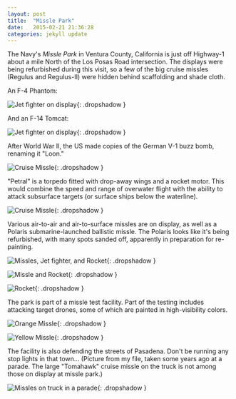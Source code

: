 ```yaml
---
layout: post
title:  "Missle Park"
date:   2015-02-21 21:36:28
categories: jekyll update
---
```

The Navy's *Missle Park* in Ventura County, California is just off Highway-1 about a mile North of the Los Posas Road intersection.  The displays were being refurbished during this visit, so a few of the big cruise missles (Regulus and Regulus-II) were hidden behind scaffolding and shade cloth.  

An F-4 Phantom:  

![Jet fighter on display](/images/missle_park/F-4.png){: .dropshadow }  

And an F-14 Tomcat:  

![Jet fighter on display](/images/missle_park/F-14.png){: .dropshadow }  

After World War II, the US made copies of the German V-1 buzz bomb, renaming it "Loon."  

![Cruise Missle](/images/missle_park/loon.png){: .dropshadow }  

"Petral" is a torpedo fitted with drop-away wings and a rocket motor.  This would combine the speed and range of overwater flight with the ability to attack subsurface targets (or surface ships below the waterline).

![Cruise Missle](/images/missle_park/petral.png){: .dropshadow }  

Various air-to-air and air-to-surface missles are on display, as well as a Polaris submarine-launched ballistic missle.  The Polaris looks like it's being refurbished, with many spots sanded off, apparently in preparation for re-painting.  

![Missles, Jet fighter, and Rocket](/images/missle_park/missle_row.png){: .dropshadow }  

![Missle and Rocket](/images/missle_park/phoenix_and_polaris.png){: .dropshadow }  

![Rocket](/images/missle_park/polaris.png){: .dropshadow }  

The park is part of a missle test facility.  Part of the testing includes attacking target drones, some of which are painted in high-visibility colors.  

![Orange Missle](/images/missle_park/orange.png){: .dropshadow }  

![Yellow Missle](/images/missle_park/yellow.png){: .dropshadow }  

The facility is also defending the streets of Pasadena.  Don't be running any stop lights in that town...  (Picture from my file, taken some years ago at a parade.  The large "Tomahawk" cruise missle on the truck is not among those on display at missle park.)  

![Missles on truck in a parade](/images/missle_park/navy_on_parade.png){: .dropshadow }  




